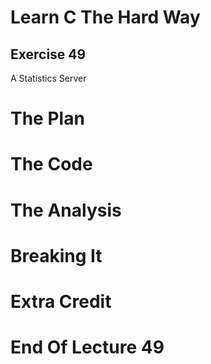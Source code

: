 Learn C The Hard Way
=======

Exercise 49
----

A Statistics Server



The Plan
====


The Code
====



The Analysis
====




Breaking It
====




Extra Credit
====



End Of Lecture 49
=====


